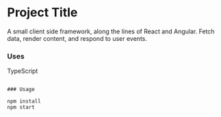 # Project Title

A small client side framework, along the lines of React and Angular. Fetch data, render content, and respond to user events.

### Uses

TypeScript
```

### Usage

npm install
npm start
